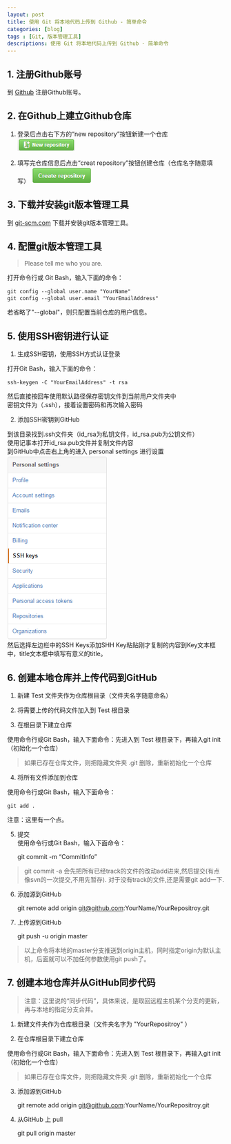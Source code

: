 ```yaml
---
layout: post
title: 使用 Git 将本地代码上传到 Github - 简单命令
categories: [blog]
tags : [Git, 版本管理工具]
descriptions: 使用 Git 将本地代码上传到 Github - 简单命令
---
```


## 1. 注册Github账号 ##
到 [Github](https://github.com/) 注册Github账号。

## 2. 在Github上建立Github仓库 ##
1) 登录后点击右下方的“new repository”按钮新建一个仓库
![new-repository](/images/github-basic-command/new-repository.png) 

2) 填写完仓库信息后点击“creat repository”按钮创建仓库（仓库名字随意填写）
![create-repository](/images/github-basic-command/create-repository.png)

## 3. 下载并安装git版本管理工具 ##
到 [git-scm.com](http://git-scm.com/downloads/) 下载并安装git版本管理工具。

## 4. 配置git版本管理工具 ##
> Please tell me who you are.

打开命令行或 Git Bash，输入下面的命令：

    git config --global user.name "YourName"
    git config --global user.email "YourEmailAddress"

若省略了"--global"，则只配置当前仓库的用户信息。

## 5. 使用SSH密钥进行认证 ##
1) 生成SSH密钥，使用SSH方式认证登录

打开Git Bash，输入下面的命令：

	ssh-keygen -C "YourEmailAddress" -t rsa

然后直接按回车使用默认路径保存密钥文件到当前用户文件夹中 <br/>
密钥文件为（.ssh），接着设置密码和再次输入密码

2) 添加SSH密钥到GitHub

到该目录找到.ssh文件夹（id_rsa为私钥文件，id_rsa.pub为公钥文件） <br/>
使用记事本打开id_rsa.pub文件并复制文件内容 <br/> 
到GitHub中点击右上角的进入 personal settings 进行设置 <br/>
![person-settings-ssh](/images/github-basic-command/personal-settings-ssh.PNG) <br/>
然后选择左边栏中的SSH Keys添加SHH Key粘贴刚才复制的内容到Key文本框中，title文本框中填写有意义的title。

## 6. 创建本地仓库并上传代码到GitHub ##
1) 新建 Test 文件夹作为仓库根目录（文件夹名字随意命名）
 
2) 将需要上传的代码文件加入到 Test 根目录
 
3) 在根目录下建立仓库

使用命令行或Git Bash，输入下面命令：先进入到 Test 根目录下，再输入git init（初始化一个仓库）

> 如果已存在仓库文件，则把隐藏文件夹 .git 删除，重新初始化一个仓库
 
4) 将所有文件添加到仓库

使用命令行或Git Bash，输入下面命令：

	git add . 

注意：这里有一个点。
 
5) 提交 <br/>
使用命令行或Git Bash，输入下面命令：

	git commit -m “CommitInfo”
 
> git commit -a 会先把所有已经track的文件的改动add进来,然后提交(有点像svn的一次提交,不用先暂存). 对于没有track的文件,还是需要git add一下.
 
6) 添加源到GitHub

	git remote add origin git@github.com:YourName/YourRepositroy.git
 
7) 上传源到GitHub

	git push -u origin master
 
> 以上命令将本地的master分支推送到origin主机，同时指定origin为默认主机，后面就可以不加任何参数使用git push了。

## 7. 创建本地仓库并从GitHub同步代码 ##

> 注意：这里说的“同步代码”，具体来说，是取回远程主机某个分支的更新，再与本地的指定分支合并。

1) 新建文件夹作为仓库根目录（文件夹名字为 "YourRepositroy" ）
 
2) 在仓库根目录下建立仓库

使用命令行或Git Bash，输入下面命令：先进入到 Test 根目录下，再输入git init（初始化一个仓库）
> 如果已存在仓库文件，则把隐藏文件夹 .git 删除，重新初始化一个仓库
 
3) 添加源到GitHub 
 
	git remote add origin git@github.com:YourName/YourRepositroy.git
 
4) 从GitHub 上 pull 

	git pull origin master